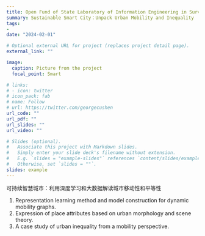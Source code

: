 ```yaml
---
title: Open Fund of State Laboratory of Information Engineering in Surveying, Mapping and Remote Sensing
summary: Sustainable Smart City：Unpack Urban Mobility and Inequality
tags: 
- 
date: "2024-02-01"

# Optional external URL for project (replaces project detail page).
external_link: ""

image:
  caption: Picture from the project
  focal_point: Smart

# links:
# - icon: twitter
# icon_pack: fab
# name: Follow
# url: https://twitter.com/georgecushen
url_code: ""
url_pdf: ""
url_slides: ""
url_video: ""

# Slides (optional).
#   Associate this project with Markdown slides.
#   Simply enter your slide deck's filename without extension.
#   E.g. `slides = "example-slides"` references `content/slides/example-slides.md`.
#   Otherwise, set `slides = ""`.
slides: example
---
```


可持续智慧城市：利用深度学习和大数据解读城市移动性和平等性
1. Representation learning method and model construction for dynamic mobility graphs.
2. Expression of place attributes based on urban morphology and scene theory.
3. A case study of urban inequality from a mobility perspective.




